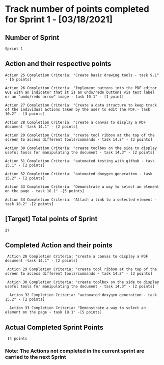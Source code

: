 # Track number of points completed for Sprint 1 - [03/18/2021]

## Number of Sprint
    Sprint 1
 
## Action and their respective points 

    Action 25 Completion Criteria: "Create basic drawing tools - task 9.1" - [5 points]
    
    Action 26 Completion Criteria: "Implement buttons into the PDF editor GUI with an indicator that it is an undo/redo buttons via text label or an "undo/redo arrow" image - task 10.1" - [1 point]
    
    Action 27 Completion Criteria: "Create a data structure to keep track of the individual actions taken by the user to edit the PDF.- task 10.2" - [3 points]
    
    Action 28 Completion Criteria: "create a canvas to display a PDF document -task 14.1" - [2 points]
    
    Action 29 Completion Criteria: "create tool ribbon at the top of the screen to access different tools/commands - task 14.2" - [3 points]
    
    Action 30 Completion Criteria: "create toolbox on the side to display useful tools for manipulating the document - task 14.3" - [2 points]
    
    Action 31 Completion Criteria: "automated testing with github - task 15.1" - [2 points]
    
    Action 32 Completion Criteria: "automated doxygen generation - task 15.2" - [2 points]
    
    Action 33 Completion Criteria: "Demonstrate a way to select an element on the page - task 18.1" -[5 points]
    
    Action 34 Completion Criteria: "Attach a link to a selected element - task 18.2" -[2 points]
  
## [Target] Total points of Sprint
    27
  
## Completed Action and  their points
     Action 28 Completion Criteria: "create a canvas to display a PDF document -task 14.1" - [2 points]
     
     Action 29 Completion Criteria: "create tool ribbon at the top of the screen to access different tools/commands - task 14.2" - [3 points]
     
     Action 30 Completion Criteria: "create toolbox on the side to display useful tools for manipulating the document - task 14.3" - [2 points]
     
      Action 32 Completion Criteria: "automated doxygen generation - task 15.2" - [2 points]
      
      Action 33 Completion Criteria: "Demonstrate a way to select an element on the page - task 18.1" -[5 points]
  
## Actual Completed Sprint Points
     14 points

### Note: The Actions not completed in the current sprint are carried to the next Sprint